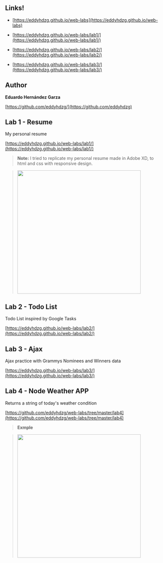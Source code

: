 ## Links!

- [https://eddyhdzg.github.io/web-labs](https://eddyhdzg.github.io/web-labs)

- [https://eddyhdzg.github.io/web-labs/lab1/](https://eddyhdzg.github.io/web-labs/lab1/)

- [https://eddyhdzg.github.io/web-labs/lab2/](https://eddyhdzg.github.io/web-labs/lab2/)

- [https://eddyhdzg.github.io/web-labs/lab3/](https://eddyhdzg.github.io/web-labs/lab3/)

## Author

**Eduardo Hernández Garza**

[https://github.com/eddyhdzg/](https://github.com/eddyhdzg)

## Lab 1 - Resume

My personal resume

[https://eddyhdzg.github.io/web-labs/lab1/](https://eddyhdzg.github.io/web-labs/lab1/)

> **Note:** I tried to replicate my personal resume made in Adobe XD, to html and css with responsive design.

>

> <img  src="https://eddyhdzg.github.io/web-labs/lab1/Resume.png"  width="400" />

## Lab 2 - Todo List

Todo List inspired by Google Tasks

[https://eddyhdzg.github.io/web-labs/lab2/](https://eddyhdzg.github.io/web-labs/lab2/)

## Lab 3 - Ajax

Ajax practice with Grammys Nominees and Winners data

[https://eddyhdzg.github.io/web-labs/lab3/](https://eddyhdzg.github.io/web-labs/lab3/)

## Lab 4 - Node Weather APP

Returns a string of today's weather condition

[https://github.com/eddyhdzg/web-labs/tree/master/lab4](https://github.com/eddyhdzg/web-labs/tree/master/lab4)

> **Exmple**

> <img  src="https://eddyhdzg.github.io/web-labs/lab4/img/lab4-console.png"  width="400" />

